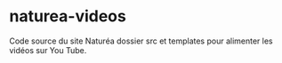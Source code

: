 # naturea-videos
Code source du site Naturéa dossier src et templates pour alimenter les vidéos sur You Tube.
